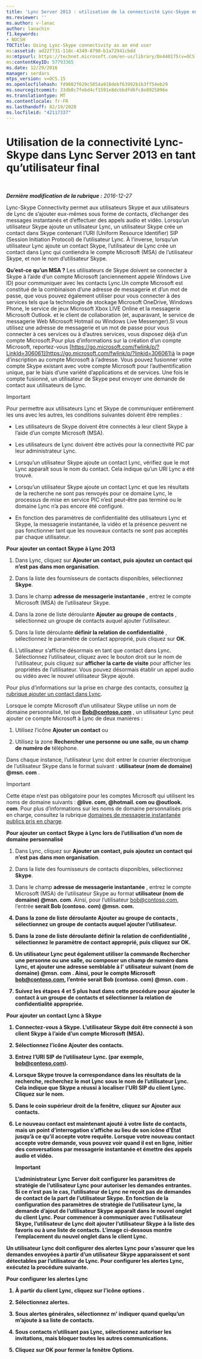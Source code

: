 ```yaml
---
title: 'Lync Server 2013 : utilisation de la connectivité Lync-Skype en tant qu’utilisateur final'
ms.reviewer: ''
ms.author: v-lanac
author: lanachin
f1.keywords:
- NOCSH
TOCTitle: Using Lync-Skype connectivity as an end user
ms:assetid: ad22f731-118c-4349-8790-b1a72941cbdd
ms:mtpsurl: https://technet.microsoft.com/en-us/library/Dn440175(v=OCS.15)
ms:contentKeyID: 57793365
ms.date: 12/29/2016
manager: serdars
mtps_version: v=OCS.15
ms.openlocfilehash: fd9602f629c5854a918debf63992b1b3ff54eb29
ms.sourcegitcommit: 33db8c7febd4cf1591e8dcbbdfd6fc8e8925896e
ms.translationtype: MT
ms.contentlocale: fr-FR
ms.lasthandoff: 02/19/2020
ms.locfileid: "42117337"
---
```

<div data-xmlns="http://www.w3.org/1999/xhtml">

<div class="topic" data-xmlns="http://www.w3.org/1999/xhtml" data-msxsl="urn:schemas-microsoft-com:xslt" data-cs="http://msdn.microsoft.com/">

<div data-asp="https://msdn2.microsoft.com/asp">

# <a name="using-lync-skype-connectivity-in-lync-server-2013-as-an-end-user"></a>Utilisation de la connectivité Lync-Skype dans Lync Server 2013 en tant qu’utilisateur final

</div>

<div id="mainSection">

<div id="mainBody">

<span> </span>

_**Dernière modification de la rubrique :** 2016-12-27_

Lync-Skype Connectivity permet aux utilisateurs Skype et aux utilisateurs de Lync de s’ajouter eux-mêmes sous forme de contacts, d’échanger des messages instantanés et d’effectuer des appels audio et vidéo. Lorsqu’un utilisateur Skype ajoute un utilisateur Lync, un utilisateur Skype crée un contact dans Skype contenant l’URI (Uniform Resource Identifier) SIP (Session Initiation Protocol) de l’utilisateur Lync. À l’inverse, lorsqu’un utilisateur Lync ajoute un contact Skype, l’utilisateur de Lync crée un contact dans Lync qui contiendra le compte Microsoft (MSA) de l’utilisateur Skype, et non le nom d’utilisateur Skype.

**Qu’est-ce qu’un MSA ?** Les utilisateurs de Skype doivent se connecter à Skype à l’aide d’un compte Microsoft (anciennement appelé Windows Live ID) pour communiquer avec les contacts Lync.Un compte Microsoft est constitué de la combinaison d’une adresse de messagerie et d’un mot de passe, que vous pouvez également utiliser pour vous connecter à des services tels que la technologie de stockage Microsoft OneDrive, Windows Phone, le service de jeux Microsoft Xbox LIVE Online et la messagerie Microsoft Outlook. et le client de collaboration (et, auparavant, le service de messagerie Web Microsoft Hotmail ou Windows Live Messenger).Si vous utilisez une adresse de messagerie et un mot de passe pour vous connecter à ces services ou à d’autres services, vous disposez déjà d’un compte Microsoft.Pour plus d’informations sur la création d’un compte Microsoft, reportez-vous [https://go.microsoft.com/fwlink/p/?LinkId=306061](https://go.microsoft.com/fwlink/p/?linkid=306061)à la page d’inscription au compte Microsoft à l’adresse. Vous pouvez fusionner votre compte Skype existant avec votre compte Microsoft pour l’authentification unique, par le biais d’une variété d’applications et de services. Une fois le compte fusionné, un utilisateur de Skype peut envoyer une demande de contact aux utilisateurs de Lync.

<div>


> [!IMPORTANT]  
> Pour permettre aux utilisateurs Lync et Skype de communiquer entièrement les uns avec les autres, les conditions suivantes doivent être remplies : 
> <UL>
> <LI>
> <P>Les utilisateurs de Skype doivent être connectés à leur client Skype à l’aide d’un compte Microsoft (MSA).</P>
> <LI>
> <P>Les utilisateurs de Lync doivent être activés pour la connectivité PIC par leur administrateur Lync.</P>
> <LI>
> <P>Lorsqu’un utilisateur Skype ajoute un contact Lync, vérifiez que le mot Lync apparaît sous le nom du contact. Cela indique qu’un URI Lync a été trouvé.</P>
> <LI>
> <P>Lorsqu’un utilisateur Skype ajoute un contact Lync et que les résultats de la recherche ne sont pas renvoyés pour ce domaine Lync, le processus de mise en service PIC n’est peut-être pas terminé ou le domaine Lync n’a pas encore été configuré.</P>
> <LI>
> <P>En fonction des paramètres de confidentialité des utilisateurs Lync et Skype, la messagerie instantanée, la vidéo et la présence peuvent ne pas fonctionner tant que les nouveaux contacts ne sont pas acceptés par chaque utilisateur.</P></LI></UL>



</div>

**Pour ajouter un contact Skype à Lync 2013**

1.  Dans Lync, cliquez sur **Ajouter un contact, puis ajoutez un contact qui n’est pas dans mon organisation**.

2.  Dans la liste des fournisseurs de contacts disponibles, sélectionnez **Skype**.

3.  Dans le champ **adresse de messagerie instantanée** , entrez le compte Microsoft (MSA) de l’utilisateur Skype.

4.  Dans la zone de liste déroulante **Ajouter au groupe de contacts** , sélectionnez un groupe de contacts auquel ajouter l’utilisateur.

5.  Dans la liste déroulante **définir la relation de confidentialité** , sélectionnez le paramètre de contact approprié, puis cliquez sur **OK**.

6.  L’utilisateur s’affiche désormais en tant que contact dans Lync. Sélectionnez l’utilisateur, cliquez avec le bouton droit sur le nom de l’utilisateur, puis cliquez sur **afficher la carte de visite** pour afficher les propriétés de l’utilisateur. Vous pouvez désormais établir un appel audio ou vidéo avec le nouvel utilisateur Skype ajouté.

Pour plus d’informations sur la prise en charge des contacts, consultez [la rubrique ajouter un contact dans Lync](https://support.office.com/article/add-a-contact-ae55b88d-b9af-48da-bffe-7cc720a5059a).

Lorsque le compte Microsoft d’un utilisateur Skype utilise un nom de domaine personnalisé, tel que <strong>Bob@contoso.com</strong> , un utilisateur Lync peut ajouter ce compte Microsoft à Lync de deux manières :

1.  Utilisez l’icône **Ajouter un contact** ou

2.  Utilisez la zone **Rechercher une personne ou une salle, ou un champ de numéro de** téléphone.

Dans chaque instance, l’utilisateur Lync doit entrer le courrier électronique de l’utilisateur Skype dans le format suivant : <strong>utilisateur (nom de domaine) @msn. com</strong> .

<div>


> [!IMPORTANT]  
> Cette étape n’est pas obligatoire pour les comptes Microsoft qui utilisent les noms de domaine suivants : <STRONG>@live. com, @hotmail. com ou @outlook. com</STRONG>. Pour plus d’informations sur les noms de domaine personnalisés pris en charge, consultez la rubrique <A href="https://support.microsoft.com/kb/897567">domaines de messagerie instantanée publics pris en charge</A>.



</div>

**Pour ajouter un contact Skype à Lync lors de l’utilisation d’un nom de domaine personnalisé**

1.  Dans Lync, cliquez sur **Ajouter un contact, puis ajoutez un contact qui n’est pas dans mon organisation**.

2.  Dans la liste des fournisseurs de contacts disponibles, sélectionnez **Skype**.

3.  Dans le champ **adresse de messagerie instantanée** , entrez le compte Microsoft (MSA) de l’utilisateur Skype au format <strong>utilisateur (nom de domaine) @msn. com</strong>. Ainsi, pour l’utilisateur bob@contoso.com, l’entrée <strong>serait Bob (contoso. com) @msn.<strong> com.

4.  Dans la zone de liste déroulante **Ajouter au groupe de contacts** , sélectionnez un groupe de contacts auquel ajouter l’utilisateur.

5.  Dans la zone de liste déroulante **définir la relation de confidentialité** , sélectionnez le paramètre de contact approprié, puis cliquez sur **OK**.

6.  Un utilisateur Lync peut également utiliser la commande **Rechercher une personne ou une salle, ou composer un** champ de numéro dans Lync, et ajouter une adresse semblable à l' <strong>utilisateur suivant (nom de domaine) @msn. com</strong> . Ainsi, pour le compte Microsoft bob@contoso.com, l’entrée serait <strong>Bob (contoso. com) @msn. com</strong> .

7.  Suivez les étapes 4 et 5 plus haut dans cette procédure pour ajouter le contact à un groupe de contacts et sélectionner la relation de confidentialité appropriée.

**Pour ajouter un contact Lync à Skype**

1.  Connectez-vous à Skype. L’utilisateur Skype doit être connecté à son client Skype à l’aide d’un compte Microsoft (MSA).

2.  Sélectionnez l’icône Ajouter des contacts.

3.  Entrez l’URI SIP de l’utilisateur Lync. (par exemple, bob@contoso.com).

4.  Lorsque Skype trouve la correspondance dans les résultats de la recherche, recherchez le mot **Lync** sous le nom de l’utilisateur Lync. Cela indique que Skype a réussi à localiser l’URI SIP du client Lync. Cliquez sur le nom.

5.  Dans le coin supérieur droit de la fenêtre, cliquez sur Ajouter aux contacts.

6.  Le nouveau contact est maintenant ajouté à votre liste de contacts, mais un point d’interrogation s’affiche au lieu de son icône d’État jusqu’à ce qu’il accepte votre requête. Lorsque votre nouveau contact accepte votre demande, vous pouvez voir quand il est en ligne, initier des conversations par messagerie instantanée et émettre des appels audio et vidéo.
    
    <div>
    

    > [!IMPORTANT]  
    > L’administrateur Lync Server doit configurer les paramètres de stratégie de l’utilisateur Lync pour autoriser les demandes entrantes. Si ce n’est pas le cas, l’utilisateur de Lync ne reçoit pas de demandes de contact de la part de l’utilisateur Skype. En fonction de la configuration des paramètres de stratégie de l’utilisateur Lync, la demande d’ajout de l’utilisateur Skype apparaît dans le <STRONG>nouvel</STRONG> onglet du client Lync. Pour commencer à communiquer avec l’utilisateur Skype, l’utilisateur de Lync doit ajouter l’utilisateur Skype à la liste des favoris ou à une liste de contacts. L’image ci-dessous montre l’emplacement du <STRONG>nouvel</STRONG> onglet dans le client Lync.

    
    </div>

Un utilisateur Lync doit configurer des alertes Lync pour s’assurer que les demandes envoyées à partir d’un utilisateur Skype apparaissent et sont détectables par l’utilisateur de Lync. Pour configurer les alertes Lync, exécutez la procédure suivante.

**Pour configurer les alertes Lync**

1.  À partir du client Lync, cliquez sur l’icône **options** .

2.  Sélectionnez **alertes**.

3.  Sous **alertes générales**, sélectionnez m' **indiquer quand quelqu’un m’ajoute à sa liste de contacts**.

4.  Sous **contacts n’utilisant pas Lync**, sélectionnez **autoriser les invitations, mais bloquer toutes les autres communications**.

5.  Cliquez sur **OK** pour fermer la fenêtre Options.

</div>

<span> </span>

</div>

</div>

</div>

